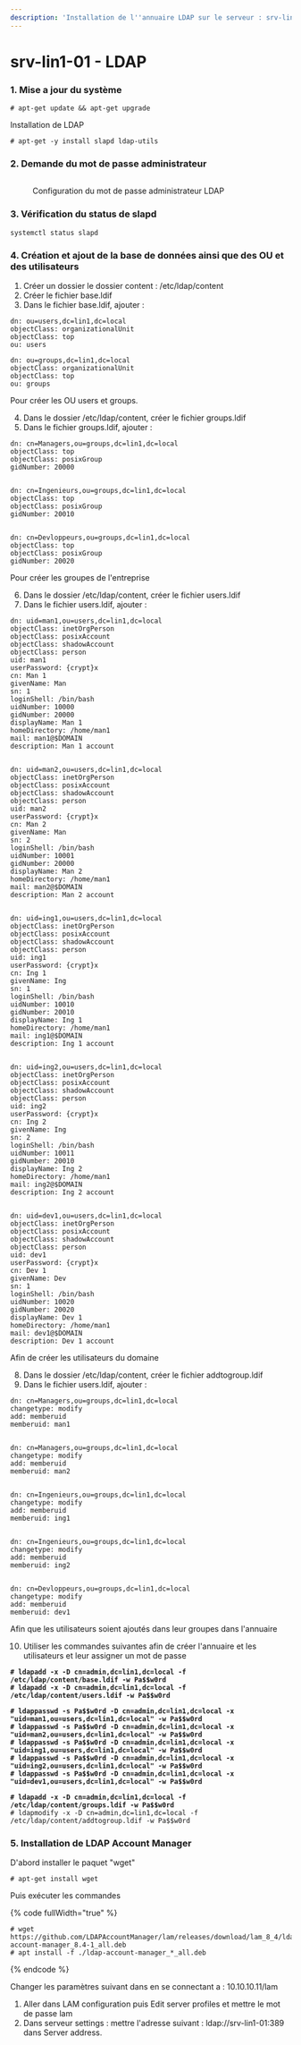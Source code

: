 ```yaml
---
description: 'Installation de l''annuaire LDAP sur le serveur : srv-lin1-01'
---
```


# srv-lin1-01 - LDAP

### 1. Mise a jour du système

```
# apt-get update && apt-get upgrade
```

Installation de LDAP

```
# apt-get -y install slapd ldap-utils
```

### 2. Demande du mot de passe administrateur

<figure><img src=".gitbook/assets/MDP-ADMIN-LDAP.png" alt=""><figcaption><p>Configuration du mot de passe administrateur LDAP</p></figcaption></figure>

### 3. Vérification du status de slapd

```
systemctl status slapd
```

### 4. Création et ajout de la base de données ainsi que des OU et des utilisateurs&#x20;

1. Créer un dossier le dossier content : /etc/ldap/content
2. Créer le fichier base.ldif
3. Dans le fichier base.ldif, ajouter :

```
dn: ou=users,dc=lin1,dc=local
objectClass: organizationalUnit
objectClass: top
ou: users

dn: ou=groups,dc=lin1,dc=local
objectClass: organizationalUnit
objectClass: top
ou: groups
```

Pour créer les OU users et groups.

4. Dans le dossier /etc/ldap/content, créer le fichier groups.ldif
5. Dans le fichier groups.ldif, ajouter :

```
dn: cn=Managers,ou=groups,dc=lin1,dc=local
objectClass: top
objectClass: posixGroup
gidNumber: 20000


dn: cn=Ingenieurs,ou=groups,dc=lin1,dc=local
objectClass: top
objectClass: posixGroup
gidNumber: 20010


dn: cn=Devloppeurs,ou=groups,dc=lin1,dc=local
objectClass: top
objectClass: posixGroup
gidNumber: 20020
```

Pour créer les groupes de l'entreprise

6. Dans le dossier /etc/ldap/content, créer le fichier users.ldif
7. Dans le fichier users.ldif, ajouter :

```
dn: uid=man1,ou=users,dc=lin1,dc=local
objectClass: inetOrgPerson
objectClass: posixAccount
objectClass: shadowAccount
objectClass: person
uid: man1
userPassword: {crypt}x
cn: Man 1
givenName: Man
sn: 1
loginShell: /bin/bash
uidNumber: 10000
gidNumber: 20000
displayName: Man 1
homeDirectory: /home/man1
mail: man1@$DOMAIN
description: Man 1 account


dn: uid=man2,ou=users,dc=lin1,dc=local
objectClass: inetOrgPerson
objectClass: posixAccount
objectClass: shadowAccount
objectClass: person
uid: man2
userPassword: {crypt}x
cn: Man 2
givenName: Man
sn: 2
loginShell: /bin/bash
uidNumber: 10001
gidNumber: 20000
displayName: Man 2
homeDirectory: /home/man1
mail: man2@$DOMAIN
description: Man 2 account


dn: uid=ing1,ou=users,dc=lin1,dc=local
objectClass: inetOrgPerson
objectClass: posixAccount
objectClass: shadowAccount
objectClass: person
uid: ing1
userPassword: {crypt}x
cn: Ing 1
givenName: Ing
sn: 1
loginShell: /bin/bash
uidNumber: 10010
gidNumber: 20010
displayName: Ing 1
homeDirectory: /home/man1
mail: ing1@$DOMAIN
description: Ing 1 account


dn: uid=ing2,ou=users,dc=lin1,dc=local
objectClass: inetOrgPerson
objectClass: posixAccount
objectClass: shadowAccount
objectClass: person
uid: ing2
userPassword: {crypt}x
cn: Ing 2
givenName: Ing
sn: 2
loginShell: /bin/bash
uidNumber: 10011
gidNumber: 20010
displayName: Ing 2
homeDirectory: /home/man1
mail: ing2@$DOMAIN
description: Ing 2 account


dn: uid=dev1,ou=users,dc=lin1,dc=local
objectClass: inetOrgPerson
objectClass: posixAccount
objectClass: shadowAccount
objectClass: person
uid: dev1
userPassword: {crypt}x
cn: Dev 1
givenName: Dev
sn: 1
loginShell: /bin/bash
uidNumber: 10020
gidNumber: 20020
displayName: Dev 1
homeDirectory: /home/man1
mail: dev1@$DOMAIN
description: Dev 1 account
```

Afin de créer les utilisateurs du domaine

8. Dans le dossier /etc/ldap/content, créer le fichier addtogroup.ldif
9. Dans le fichier users.ldif, ajouter :

```
dn: cn=Managers,ou=groups,dc=lin1,dc=local
changetype: modify
add: memberuid
memberuid: man1


dn: cn=Managers,ou=groups,dc=lin1,dc=local
changetype: modify
add: memberuid
memberuid: man2


dn: cn=Ingenieurs,ou=groups,dc=lin1,dc=local
changetype: modify
add: memberuid
memberuid: ing1


dn: cn=Ingenieurs,ou=groups,dc=lin1,dc=local
changetype: modify
add: memberuid
memberuid: ing2


dn: cn=Devloppeurs,ou=groups,dc=lin1,dc=local
changetype: modify
add: memberuid
memberuid: dev1
```

Afin que les utilisateurs soient ajoutés dans leur groupes dans l'annuaire

10. Utiliser les commandes suivantes afin de créer l'annuaire et les utilisateurs et leur assigner un mot de passe

<pre data-full-width="true"><code><strong># ldapadd -x -D cn=admin,dc=lin1,dc=local -f /etc/ldap/content/base.ldif -w Pa$$w0rd
</strong><strong># ldapadd -x -D cn=admin,dc=lin1,dc=local -f /etc/ldap/content/users.ldif -w Pa$$w0rd
</strong><strong>
</strong><strong># ldappasswd -s Pa$$w0rd -D cn=admin,dc=lin1,dc=local -x "uid=man1,ou=users,dc=lin1,dc=local" -w Pa$$w0rd
</strong><strong># ldappasswd -s Pa$$w0rd -D cn=admin,dc=lin1,dc=local -x "uid=man2,ou=users,dc=lin1,dc=local" -w Pa$$w0rd
</strong><strong># ldappasswd -s Pa$$w0rd -D cn=admin,dc=lin1,dc=local -x "uid=ing1,ou=users,dc=lin1,dc=local" -w Pa$$w0rd
</strong><strong># ldappasswd -s Pa$$w0rd -D cn=admin,dc=lin1,dc=local -x "uid=ing2,ou=users,dc=lin1,dc=local" -w Pa$$w0rd
</strong><strong># ldappasswd -s Pa$$w0rd -D cn=admin,dc=lin1,dc=local -x "uid=dev1,ou=users,dc=lin1,dc=local" -w Pa$$w0rd
</strong><strong>
</strong><strong># ldapadd -x -D cn=admin,dc=lin1,dc=local -f /etc/ldap/content/groups.ldif -w Pa$$w0rd
</strong># ldapmodify -x -D cn=admin,dc=lin1,dc=local -f /etc/ldap/content/addtogroup.ldif -w Pa$$w0rd
</code></pre>

### 5. Installation de LDAP Account Manager

D'abord installer le paquet "wget"&#x20;

```
# apt-get install wget
```

Puis exécuter les commandes

{% code fullWidth="true" %}
```
# wget https://github.com/LDAPAccountManager/lam/releases/download/lam_8_4/ldap-account-manager_8.4-1_all.deb
# apt install -f ./ldap-account-manager_*_all.deb

```
{% endcode %}

Changer les paramètres suivant dans en se connectant a : 10.10.10.11/lam

1. Aller dans LAM configuration puis Edit server profiles et mettre le mot de passe lam
2. Dans serveur settings  : mettre l'adresse suivant : ldap://srv-lin1-01:389 dans Server address.

